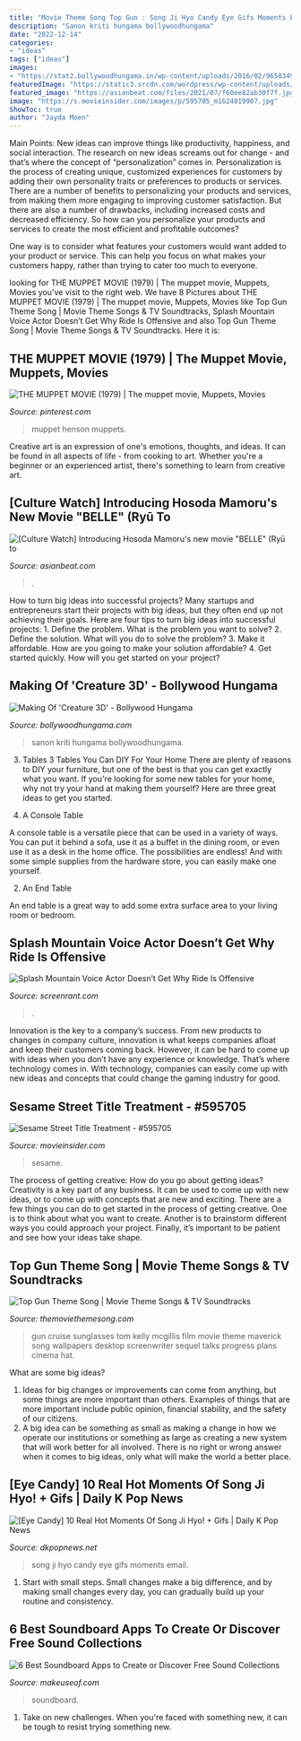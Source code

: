 ```yaml
---
title: "Movie Theme Song Top Gun : Song Ji Hyo Candy Eye Gifs Moments Email"
description: "Sanon kriti hungama bollywoodhungama"
date: "2022-12-14"
categories:
- "ideas"
tags: ["ideas"]
images:
- "https://stat2.bollywoodhungama.in/wp-content/uploads/2016/02/96583492.jpg"
featuredImage: "https://static3.srcdn.com/wordpress/wp-content/uploads/2020/03/Splash-Mountain.jpg"
featured_image: "https://asianbeat.com/files/2021/07/f60ee82ab30f7f.jpg"
image: "https://s.movieinsider.com/images/p/595705_m1624819907.jpg"
ShowToc: true
author: "Jayda Moen"
---
```



Main Points: New ideas can improve things like productivity, happiness, and social interaction.
The research on new ideas screams out for change - and that’s where the concept of “personalization” comes in. Personalization is the process of creating unique, customized experiences for customers by adding their own personality traits or preferences to products or services.
There are a number of benefits to personalizing your products and services, from making them more engaging to improving customer satisfaction. But there are also a number of drawbacks, including increased costs and decreased efficiency. So how can you personalize your products and services to create the most efficient and profitable outcomes?

One way is to consider what features your customers would want added to your product or service. This can help you focus on what makes your customers happy, rather than trying to cater too much to everyone.

	

		
looking for THE MUPPET MOVIE (1979) | The muppet movie, Muppets, Movies you've visit to the right web. We have 8 Pictures about THE MUPPET MOVIE (1979) | The muppet movie, Muppets, Movies like Top Gun Theme Song | Movie Theme Songs &amp; TV Soundtracks, Splash Mountain Voice Actor Doesn’t Get Why Ride Is Offensive and also Top Gun Theme Song | Movie Theme Songs &amp; TV Soundtracks. Here it is:
		
    
## THE MUPPET MOVIE (1979) | The Muppet Movie, Muppets, Movies

<img loading=lazy src="https://i.pinimg.com/736x/77/97/c6/7797c6d5fb65393a70ad3e942a3cf7a9.jpg" onerror="this.onerror=null;this.src='https://tse2.mm.bing.net/th?id=OIP.ruCu-jR38NikAjcj5ex_ogHaE8&amp;pid=15.1';" alt="THE MUPPET MOVIE (1979) | The muppet movie, Muppets, Movies">

_Source: pinterest.com_

>muppet henson muppets. 

	

Creative art is an expression of one's emotions, thoughts, and ideas. It can be found in all aspects of life - from cooking to art. Whether you're a beginner or an experienced artist, there's something to learn from creative art.

    
## [Culture Watch] Introducing Hosoda Mamoru&#039;s New Movie &quot;BELLE&quot; (Ryū To

<img loading=lazy src="https://asianbeat.com/files/2021/07/f60ee82ab30f7f.jpg" onerror="this.onerror=null;this.src='https://tse4.mm.bing.net/th?id=OIP.50LN6X7l6J-mKdeJrpWDAwHaDG&amp;pid=15.1';" alt="[Culture Watch] Introducing Hosoda Mamoru&#039;s new movie &quot;BELLE&quot; (Ryū to">

_Source: asianbeat.com_

>. 

	

How to turn big ideas into successful projects?
Many startups and entrepreneurs start their projects with big ideas, but they often end up not achieving their goals. Here are four tips to turn big ideas into successful projects: 1. Define the problem. What is the problem you want to solve? 2. Define the solution. What will you do to solve the problem? 3. Make it affordable. How are you going to make your solution affordable? 4. Get started quickly. How will you get started on your project?

    
## Making Of &#039;Creature 3D&#039; - Bollywood Hungama

<img loading=lazy src="https://stat2.bollywoodhungama.in/wp-content/uploads/2016/02/96583492.jpg" onerror="this.onerror=null;this.src='https://tse1.mm.bing.net/th?id=OIP.5TmoRHlMuWrnMotfXOxn4QHaEL&amp;pid=15.1';" alt="Making Of &#039;Creature 3D&#039; - Bollywood Hungama">

_Source: bollywoodhungama.com_

>sanon kriti hungama bollywoodhungama. 

	

3. Tables
3 Tables You Can DIY For Your Home
There are plenty of reasons to DIY your furniture, but one of the best is that you can get exactly what you want. If you're looking for some new tables for your home, why not try your hand at making them yourself? Here are three great ideas to get you started.

1. A Console Table

A console table is a versatile piece that can be used in a variety of ways. You can put it behind a sofa, use it as a buffet in the dining room, or even use it as a desk in the home office. The possibilities are endless! And with some simple supplies from the hardware store, you can easily make one yourself.

2. An End Table

An end table is a great way to add some extra surface area to your living room or bedroom.

    
## Splash Mountain Voice Actor Doesn’t Get Why Ride Is Offensive

<img loading=lazy src="https://static3.srcdn.com/wordpress/wp-content/uploads/2020/03/Splash-Mountain.jpg" onerror="this.onerror=null;this.src='https://tse2.mm.bing.net/th?id=OIP.KCqXqKfFpogaDjf44ODdfQHaDt&amp;pid=15.1';" alt="Splash Mountain Voice Actor Doesn’t Get Why Ride Is Offensive">

_Source: screenrant.com_

>. 

	

Innovation is the key to a company’s success. From new products to changes in company culture, innovation is what keeps companies afloat and keep their customers coming back. However, it can be hard to come up with ideas when you don’t have any experience or knowledge. That’s where technology comes in. With technology, companies can easily come up with new ideas and concepts that could change the gaming industry for good.

    
## Sesame Street Title Treatment - #595705

<img loading=lazy src="https://s.movieinsider.com/images/p/595705_m1624819907.jpg" onerror="this.onerror=null;this.src='https://tse3.mm.bing.net/th?id=OIP.izjF1L1Cc6IH_DaenjLZIAHaEK&amp;pid=15.1';" alt="Sesame Street Title Treatment - #595705">

_Source: movieinsider.com_

>sesame. 

	

The process of getting creative: How do you go about getting ideas?
Creativity is a key part of any business. It can be used to come up with new ideas, or to come up with concepts that are new and exciting. There are a few things you can do to get started in the process of getting creative. One is to think about what you want to create. Another is to brainstorm different ways you could approach your project. Finally, it’s important to be patient and see how your ideas take shape.

    
## Top Gun Theme Song | Movie Theme Songs &amp; TV Soundtracks

<img loading=lazy src="http://www.themoviethemesong.com/wp-content/uploads/2017/05/top-gun-movie-theme-song-3-330x180.jpg" onerror="this.onerror=null;this.src='https://tse3.mm.bing.net/th?id=OIP.PM1bRMePsBjdE3AFRFh4hwAAAA&amp;pid=15.1';" alt="Top Gun Theme Song | Movie Theme Songs &amp; TV Soundtracks">

_Source: themoviethemesong.com_

>gun cruise sunglasses tom kelly mcgillis film movie theme maverick song wallpapers desktop screenwriter sequel talks progress plans cinema hat. 

	

What are some big ideas?
1. Ideas for big changes or improvements can come from anything, but some things are more important than others. Examples of things that are more important include public opinion, financial stability, and the safety of our citizens.
2. A big idea can be something as small as making a change in how we operate our institutions or something as large as creating a new system that will work better for all involved. There is no right or wrong answer when it comes to big ideas, only what will make the world a better place.

    
## [Eye Candy] 10 Real Hot Moments Of Song Ji Hyo! + Gifs | Daily K Pop News

<img loading=lazy src="https://1.bp.blogspot.com/-XT-mnfPrBAM/V2_fWPOfimI/AAAAAAAAXQA/bcJvTceONHwRNjh26XBzeqoExqtgvcehACLcB/s640/sjh6.gif" onerror="this.onerror=null;this.src='https://tse3.mm.bing.net/th?id=OIP.q9niCr84x0r04o9peSggmAHaDG&amp;pid=15.1';" alt="[Eye Candy] 10 Real Hot Moments Of Song Ji Hyo! + Gifs | Daily K Pop News">

_Source: dkpopnews.net_

>song ji hyo candy eye gifs moments email. 

	

1. Start with small steps. Small changes make a big difference, and by making small changes every day, you can gradually build up your routine and consistency.

    
## 6 Best Soundboard Apps To Create Or Discover Free Sound Collections

<img loading=lazy src="https://static1.makeuseofimages.com/wordpress/wp-content/uploads/2019/10/best-soundboard-apps.jpg" onerror="this.onerror=null;this.src='https://tse1.mm.bing.net/th?id=OIP.S9BsdvIBkaunaFghjxPECAHaDt&amp;pid=15.1';" alt="6 Best Soundboard Apps to Create or Discover Free Sound Collections">

_Source: makeuseof.com_

>soundboard. 

	

1) Take on new challenges. When you're faced with something new, it can be tough to resist trying something new.

